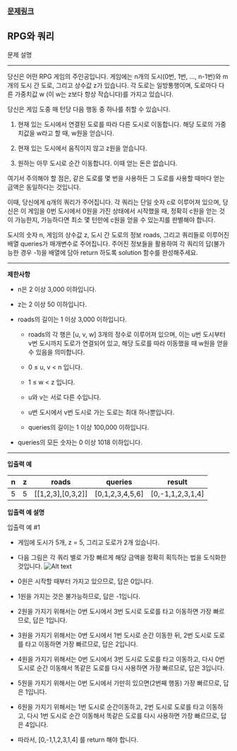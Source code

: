 ### [문제링크](https://programmers.co.kr/learn/courses/30/lessons/76504?language=python3)

## RPG와 쿼리

문제 설명

--------

당신은 어떤 RPG 게임의 주인공입니다. 게임에는 n개의 도시(0번, 1번, ..., n-1번)와 m개의 도시 간 도로, 그리고 상수값 z가 있습니다. 각 도로는 일방통행이며, 도로마다 다른 가중치값 w (이 w는 z보다 항상 작습니다)를 가지고 있습니다.

당신은 게임 도중 매 턴당 다음 행동 중 하나를 취할 수 있습니다.

1. 현재 있는 도시에서 연결된 도로를 따라 다른 도시로 이동합니다. 해당 도로의 가중치값을 w라고 할 때, w원을 얻습니다.

2. 현재 있는 도시에서 움직이지 않고 z원을 얻습니다.
3. 원하는 아무 도시로 순간 이동합니다. 이때 얻는 돈은 없습니다.

여기서 주의해야 할 점은, 같은 도로를 몇 번을 사용하든 그 도로를 사용할 때마다 얻는 금액은 동일하다는 것입니다.

이때, 당신에게 q개의 쿼리가 주어집니다. 각 쿼리는 단일 숫자 c로 이루어져 있으며, 당신은 이 게임을 0번 도시에서 0원을 가진 상태에서 시작했을 때, 정확히 c원을 얻는 것이 가능한지, 가능하다면 최소 몇 턴만에 c원을 얻을 수 있는지를 판별해야 합니다.

도시의 숫자 n, 게임의 상수값 z, 도시 간 도로의 정보 roads, 그리고 쿼리들로 이루어진 배열 queries가 매개변수로 주어집니다. 주어진 정보들을 활용하여 각 쿼리의 답(불가능한 경우 -1)을 배열에 담아 return 하도록 solution 함수를 완성해주세요.

---

**제한사항**  

- n은 2 이상 3,000 이하입니다.

- z는 2 이상 50 이하입니다.
- roads의 길이는 1 이상 3,000 이하입니다.
  - roads의 각 행은 [u, v, w] 3개의 정수로 이루어져 있으며, 이는 u번 도시부터 v번 도시까지 도로가 연결되어 있고, 해당 도로를 따라 이동했을 때 w원을 얻을 수 있음을 의미합니다.
  
  - 0 ≤ u, v < n 입니다.
  - 1 ≤ w < z 입니다.
  - u와 v는 서로 다른 수입니다.
  - u번 도시에서 v번 도시로 가는 도로는 최대 하나뿐입니다.
  - queries의 길이는 1 이상 100,000 이하입니다.
- queries의 모든 숫자는 0 이상 1018 이하입니다.

-----
**입출력 예**

n|	z|	roads|	queries|	result
|:---:|:---:|:---:|:---:|:---:|
5|	5|	[[1,2,3],[0,3,2]]|	[0,1,2,3,4,5,6]|	[0,-1,1,2,3,1,4]

**입출력 예 설명**

입출력 예 #1

- 게임에 도시가 5개, z = 5, 그리고 도로가 2개 있습니다.

- 다음 그림은 각 쿼리 별로 가장 빠르게 해당 금액을 정확히 획득하는 법을 도식화한 것입니다. 
![Alt text](https://grepp-programmers.s3.ap-northeast-2.amazonaws.com/files/production/f90ba69d-00b2-4011-9e0f-4f16461c9fd3/rpg_millionaire_example.png)

- 0원은 시작할 때부터 가지고 있으므로, 답은 0입니다.
- 1원을 가지는 것은 불가능하므로, 답은 -1입니다.
- 2원을 가지기 위해서는 0번 도시에서 3번 도시로 도로를 타고 이동하면 가장 빠르므로, 답은 1입니다.
- 3원을 가지기 위해서는 0번 도시에서 1번 도시로 순간 이동한 뒤, 2번 도시로 도로를 타고 이동하면 가장 빠르므로, 답은 2입니다.
- 4원을 가지기 위해서는 0번 도시에서 3번 도시로 도로를 타고 이동하고, 다시 0번 도시로 순간 이동해서 똑같은 도로를 다시 사용하면 가장 빠르므로, 답은 3입니다.
- 5원을 가지기 위해서는 0번 도시에서 가만히 있으면(2번째 행동) 가장 빠르므로, 답은 1입니다.
- 6원을 가지기 위해서는 1번 도시로 순간이동하고, 2번 도시로 도로를 타고 이동하고, 다시 1번 도시로 순간 이동해서 똑같은 도로를 다시 사용하면 가장 빠르므로, 답은 4입니다.
- 따라서, [0,-1,1,2,3,1,4] 를 return 해야 합니다.